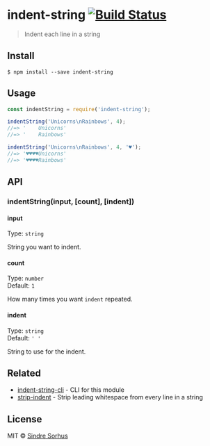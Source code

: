 # indent-string [![Build Status](https://travis-ci.org/sindresorhus/indent-string.svg?branch=master)](https://travis-ci.org/sindresorhus/indent-string)

> Indent each line in a string


## Install

```
$ npm install --save indent-string
```


## Usage

```js
const indentString = require('indent-string');

indentString('Unicorns\nRainbows', 4);
//=> '    Unicorns'
//=> '    Rainbows'

indentString('Unicorns\nRainbows', 4, '♥');
//=> '♥♥♥♥Unicorns'
//=> '♥♥♥♥Rainbows'
```


## API

### indentString(input, [count], [indent])

#### input

Type: `string`

String you want to indent.

#### count

Type: `number`<br>
Default: `1`

How many times you want `indent` repeated.

#### indent

Type: `string`<br>
Default: `' '`

String to use for the indent.


## Related

- [indent-string-cli](https://github.com/sindresorhus/indent-string-cli) - CLI for this module
- [strip-indent](https://github.com/sindresorhus/strip-indent) - Strip leading whitespace from every line in a string


## License

MIT © [Sindre Sorhus](https://sindresorhus.com)
